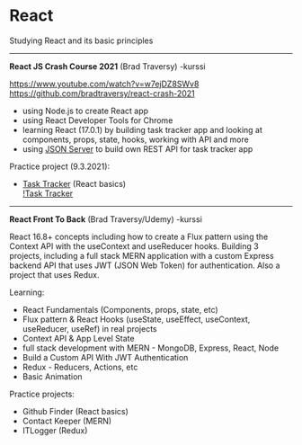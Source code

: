# React

Studying React and its basic principles

- - - - - - -  
  
**React JS Crash Course 2021** (Brad Traversy) -kurssi  
  
https://www.youtube.com/watch?v=w7ejDZ8SWv8  
https://github.com/bradtraversy/react-crash-2021  

- using Node.js to create React app  
- using React Developer Tools for Chrome  
- learning React (17.0.1) by building task tracker app and looking at components, props, state, hooks, working with API and more  
- using [JSON Server](https://github.com/typicode/json-server) to build own REST API for task tracker app  
  
Practice project (9.3.2021):  
- [Task Tracker](../master/react-task-tracker)  (React basics)  
[!Task Tracker](https://github.com/sekuretto/React/blob/main/react-task-tracker/react-task-tracker.png)  
  
- - - - -  

**React Front To Back** (Brad Traversy/Udemy) -kurssi  
  
React 16.8+ concepts including how to create a Flux pattern using the Context API with the useContext and useReducer hooks. Building 3 projects, including a full stack MERN application with a custom Express backend API that uses JWT (JSON Web Token) for authentication. Also a project that uses Redux.  
  
Learning:  
- React Fundamentals (Components, props, state, etc)  
- Flux pattern & React Hooks (useState, useEffect, useContext, useReducer, useRef) in real projects  
- Context API & App Level State  
- full stack development with MERN - MongoDB, Express, React, Node  
- Build a Custom API With JWT Authentication  
- Redux - Reducers, Actions, etc  
- Basic Animation

Practice projects:  
- Github Finder (React basics)  
- Contact Keeper (MERN)  
- ITLogger (Redux)  
